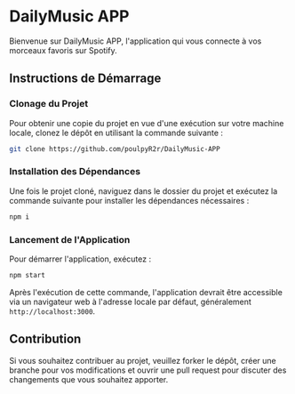 # DailyMusic APP

Bienvenue sur DailyMusic APP, l'application qui vous connecte à vos morceaux favoris sur Spotify.

## Instructions de Démarrage

### Clonage du Projet

Pour obtenir une copie du projet en vue d'une exécution sur votre machine locale, clonez le dépôt en utilisant la commande suivante :

```bash
git clone https://github.com/poulpyR2r/DailyMusic-APP
```

### Installation des Dépendances

Une fois le projet cloné, naviguez dans le dossier du projet et exécutez la commande suivante pour installer les dépendances nécessaires :

```bash
npm i
```

### Lancement de l'Application

Pour démarrer l'application, exécutez :

```bash
npm start
```

Après l'exécution de cette commande, l'application devrait être accessible via un navigateur web à l'adresse locale par défaut, généralement `http://localhost:3000`.

## Contribution

Si vous souhaitez contribuer au projet, veuillez forker le dépôt, créer une branche pour vos modifications et ouvrir une pull request pour discuter des changements que vous souhaitez apporter.



